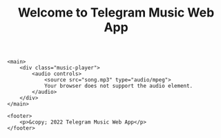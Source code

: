 <!DOCTYPE html>
<html lang="en">
<head>
    <meta charset="UTF-8">
    <meta name="viewport" content="width=device-width, initial-scale=1.0">
    <title>Telegram Music Web App</title>
    <link rel="stylesheet" href="styles.css">
</head>
<body>
    <header>
        <h1>Welcome to Telegram Music Web App</h1>
    </header>

    <main>
        <div class="music-player">
            <audio controls>
                <source src="song.mp3" type="audio/mpeg">
                Your browser does not support the audio element.
            </audio>
        </div>
    </main>

    <footer>
        <p>&copy; 2022 Telegram Music Web App</p>
    </footer>
</body>
</html>
